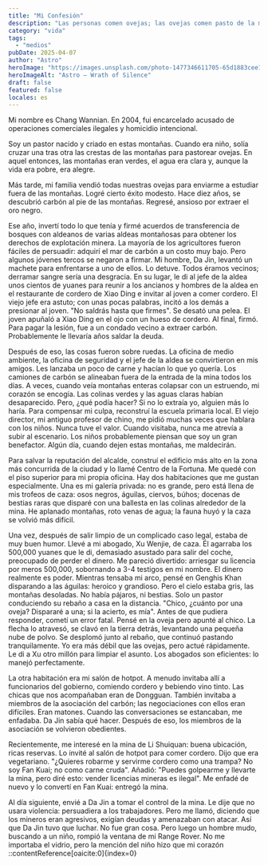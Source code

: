 ```yaml
---
title: "Mi Confesión"
description: "Las personas comen ovejas; las ovejas comen pasto de la mina y beben"
category: "vida"
tags:
  - "medios"
pubDate: 2025-04-07
author: "Astro"
heroImage: "https://images.unsplash.com/photo-1477346611705-65d1883cee1e"
heroImageAlt: "Astro – Wrath of Silence"
draft: false
featured: false
locales: es
---
```


Mi nombre es Chang Wannian. En 2004, fui encarcelado acusado de operaciones comerciales ilegales y homicidio intencional.

Soy un pastor nacido y criado en estas montañas. Cuando era niño, solía cruzar una tras otra las crestas de las montañas para pastorear ovejas. En aquel entonces, las montañas eran verdes, el agua era clara y, aunque la vida era pobre, era alegre.

Más tarde, mi familia vendió todas nuestras ovejas para enviarme a estudiar fuera de las montañas. Logré cierto éxito modesto. Hace diez años, se descubrió carbón al pie de las montañas. Regresé, ansioso por extraer el oro negro.

Ese año, invertí todo lo que tenía y firmé acuerdos de transferencia de bosques con aldeanos de varias aldeas montañosas para obtener los derechos de explotación minera. La mayoría de los agricultores fueron fáciles de persuadir: adquirí el mar de carbón a un costo muy bajo. Pero algunos jóvenes tercos se negaron a firmar. Mi hombre, Da Jin, levantó un machete para enfrentarse a uno de ellos. Lo detuve. Todos éramos vecinos; derramar sangre sería una desgracia. En su lugar, le di al jefe de la aldea unos cientos de yuanes para reunir a los ancianos y hombres de la aldea en el restaurante de cordero de Xiao Ding e invitar al joven a comer cordero. El viejo jefe era astuto; con unas pocas palabras, incitó a los demás a presionar al joven. "No saldrás hasta que firmes". Se desató una pelea. El joven apuñaló a Xiao Ding en el ojo con un hueso de cordero. Al final, firmó. Para pagar la lesión, fue a un condado vecino a extraer carbón. Probablemente le llevaría años saldar la deuda.

Después de eso, las cosas fueron sobre ruedas. La oficina de medio ambiente, la oficina de seguridad y el jefe de la aldea se convirtieron en mis amigos. Les lanzaba un poco de carne y hacían lo que yo quería. Los camiones de carbón se alineaban fuera de la entrada de la mina todos los días. A veces, cuando veía montañas enteras colapsar con un estruendo, mi corazón se encogía. Las colinas verdes y las aguas claras habían desaparecido. Pero, ¿qué podía hacer? Si no lo extraía yo, alguien más lo haría. Para compensar mi culpa, reconstruí la escuela primaria local. El viejo director, mi antiguo profesor de chino, me pidió muchas veces que hablara con los niños. Nunca tuve el valor. Cuando visitaba, nunca me atrevía a subir al escenario. Los niños probablemente piensan que soy un gran benefactor. Algún día, cuando dejen estas montañas, me maldecirán.

Para salvar la reputación del alcalde, construí el edificio más alto en la zona más concurrida de la ciudad y lo llamé Centro de la Fortuna. Me quedé con el piso superior para mi propia oficina. Hay dos habitaciones que me gustan especialmente. Una es mi galería privada: no es grande, pero está llena de mis trofeos de caza: osos negros, águilas, ciervos, búhos; docenas de bestias raras que disparé con una ballesta en las colinas alrededor de la mina. He aplanado montañas, roto venas de agua; la fauna huyó y la caza se volvió más difícil.

Una vez, después de salir limpio de un complicado caso legal, estaba de muy buen humor. Llevé a mi abogado, Xu Wenjie, de caza. Él agarraba los 500,000 yuanes que le di, demasiado asustado para salir del coche, preocupado de perder el dinero. Me pareció divertido: arriesgar su licencia por meros 500,000, sobornando a 3-4 testigos en mi nombre. El dinero realmente es poder. Mientras tensaba mi arco, pensé en Genghis Khan disparando a las águilas: heroico y grandioso. Pero el cielo estaba gris, las montañas desoladas. No había pájaros, ni bestias. Solo un pastor conduciendo su rebaño a casa en la distancia. "Chico, ¿cuánto por una oveja? Dispararé a una; si la acierto, es mía". Antes de que pudiera responder, cometí un error fatal. Pensé en la oveja pero apunté al chico. La flecha lo atravesó, se clavó en la tierra detrás, levantando una pequeña nube de polvo. Se desplomó junto al rebaño, que continuó pastando tranquilamente. Yo era más débil que las ovejas, pero actué rápidamente. Le di a Xu otro millón para limpiar el asunto. Los abogados son eficientes: lo manejó perfectamente.

La otra habitación era mi salón de hotpot. A menudo invitaba allí a funcionarios del gobierno, comiendo cordero y bebiendo vino tinto. Las chicas que nos acompañaban eran de Dongguan. También invitaba a miembros de la asociación del carbón; las negociaciones con ellos eran difíciles. Eran matones. Cuando las conversaciones se estancaban, me enfadaba. Da Jin sabía qué hacer. Después de eso, los miembros de la asociación se volvieron obedientes.

Recientemente, me interesé en la mina de Li Shuiquan: buena ubicación, ricas reservas. Lo invité al salón de hotpot para comer cordero. Dijo que era vegetariano. "¿Quieres robarme y servirme cordero como una trampa? No soy Fan Kuai; no como carne cruda". Añadió: "Puedes golpearme y llevarte la mina, pero diré esto: vender licencias mineras es ilegal". Me enfadé de nuevo y lo convertí en Fan Kuai: entregó la mina.

Al día siguiente, envié a Da Jin a tomar el control de la mina. Le dije que no usara violencia: persuadiera a los trabajadores. Pero me llamó, diciendo que los mineros eran agresivos, exigían deudas y amenazaban con atacar. Así que Da Jin tuvo que luchar. No fue gran cosa. Pero luego un hombre mudo, buscando a un niño, rompió la ventana de mi Range Rover. No me importaba el vidrio, pero la mención del niño hizo que mi corazón
::contentReference[oaicite:0]{index=0}
